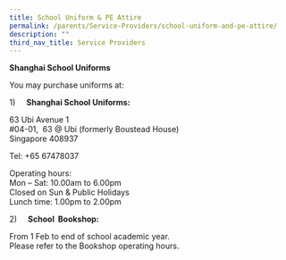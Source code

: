 ```yaml
---
title: School Uniform & PE Attire
permalink: /parents/Service-Providers/school-uniform-and-pe-attire/
description: ""
third_nav_title: Service Providers
---
```

**Shanghai School Uniforms**  

 
You may purchase uniforms at:

1)     **Shanghai School Uniforms:**

63 Ubi Avenue 1   
#04-01,  63 @ Ubi (formerly Boustead House)   
Singapore 408937

  

Tel: +65 67478037

Operating hours:   
Mon – Sat: 10.00am to 6.00pm  
Closed on Sun & Public Holidays   
Lunch time: 1.00pm to 2.00pm

  

2)     **School  Bookshop:**

From 1 Feb to end of school academic year.    
Please refer to the Bookshop operating hours.